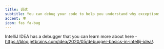 ```yaml
---
title: 调试
subtitle: You can debug your code to help you understand why exceptions are occurring.
accent: 主
icon: fas fa-bug
---
```


IntelliJ IDEA has a debugger that you can learn more about here - https://blog.jetbrains.com/idea/2020/05/debugger-basics-in-intellij-idea/. 